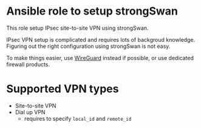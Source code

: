 # Ansible role to setup strongSwan

This role setup IPsec site-to-site VPN using strongSwan.

IPsec VPN setup is complicated and requires lots of backgroud
knowledge. Figuring out the right configuration using strongSwan is not easy.

To make things easier, use [WireGuard](https://github.com/home-router/wireguard)
instead if possible, or use dedicated firewall products.

# Supported VPN types

- Site-to-site VPN
- Dial up VPN
  - requires to specify `local_id` and `remote_id`

